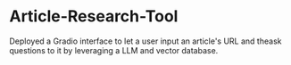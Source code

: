 # Article-Research-Tool
Deployed a Gradio interface to let a user input an article's URL and theask questions to it by leveraging a LLM and vector database.
